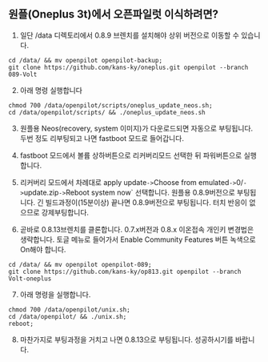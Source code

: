 원플(Oneplus 3t)에서 오픈파일럿 이식하려면?
------
1. 일단 /data 디렉토리에서 0.8.9 브렌치를 설치해야 상위 버전으로 이동할 수 있습니다.
```
cd /data/ && mv openpilot openpilot-backup;
git clone https://github.com/kans-ky/oneplus.git openpilot --branch 089-Volt
```

2. 아래 명령 실행합니다
```
chmod 700 /data/openpilot/scripts/oneplus_update_neos.sh;
cd /data/openpilot/scripts/ && ./oneplus_update_neos.sh
```

3. 원플용 Neos(recovery, system 이미지)가 다운로드되면 자동으로 부팅됩니다. 
   두번 정도 리부팅되고 나면 fastboot 모드로 들어갑니다.

4. fastboot 모드에서 볼륨 상하버튼으로 리커버리모드 선택한 뒤 파워버튼으로 실행합니다. 

5. 리커버리 모드에서 차례대로 apply update` -> `Choose from emulated` -> `0/` -> `update.zip` -> `Reboot system now` 선택합니다.
   원플용 0.8.9버전으로 부팅됩니다. 
   긴 빌드과정이(15분이상) 끝나면 0.8.9버전으로 부팅됩니다. 
   터치 반응이 없으므로 강제부팅합니다.

6. 곧바로 0.8.13브렌치를 클론합니다. 0.7.x버전과 0.8.x 이온접속 개인키 변경법은 생략합니다.
   토글 메뉴로 들어가서 Enable Community Features 버튼 녹색으로 On해야 합니다.
```
cd /data/ && mv openpilot openpilot-089;
git clone https://github.com/kans-ky/op813.git openpilot --branch Volt-oneplus
```
7. 아래 명령을 실행합니다.
```
chmod 700 /data/openpilot/unix.sh;
cd /data/openpilot/ && ./unix.sh;
reboot;
```

8. 마찬가지로 부팅과정을 거치고 나면 0.8.13으로 부팅됩니다.
   성공하시기를 바랍니다.
